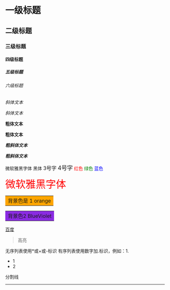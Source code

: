 # 一级标题

## 二级标题

### 三级标题

#### 四级标题

##### 五级标题

###### 六级标题

*斜体文本*

_斜体文本_

**粗体文本**

__粗体文本__

***粗斜体文本***

___粗斜体文本___

<font face="微软雅黑" >微软雅黑字体</font>
<font face="黑体" >黑体</font>
<font size=3 >3号字</font>
<font size=4 >4号字</font>
<font color=#FF0000 >红色</font>
<font color=#008000 >绿色</font>
<font color=#0000FF >蓝色</font>

<font face="微软雅黑" size=6 color=#FF0000 >微软雅黑字体</font>

<table><tr><td bgcolor=orange> 背景色是 1 orange</td></tr></table>
<table><tr><td bgcolor= BlueViolet > 背景色2 BlueViolet </td></tr></table>

<a href="baidu.com">百度</a>

> 高亮

无序列表使用*或+或-标识
有序列表使用数字加.标识，例如：1.

* 1
* 2

分割线
* * *
